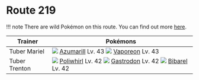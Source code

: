 # Route 219

!!! note
    There are wild Pokémon on this route. You can find out more [here](/wild_pokemon/route_219/).


Trainer                    | Pokémons
---                        | ---
Tuber Mariel               | ![][184]  [Azumarill] Lv. 43  ![][134]  [Vaporeon] Lv. 43
Tuber Trenton              | ![][061]  [Poliwhirl] Lv. 42  ![][423]  [Gastrodon] Lv. 42  ![][400]  [Bibarel] Lv. 42


[Poliwhirl]: /pokemon_changes/061/
[Vaporeon]: /pokemon_changes/134/
[Azumarill]: /pokemon_changes/184/
[Bibarel]: /pokemon_changes/400/
[Gastrodon]: /pokemon_changes/423/
[061]: /img/pokemon/061.png
[134]: /img/pokemon/134.png
[184]: /img/pokemon/184.png
[400]: /img/pokemon/400.png
[423]: /img/pokemon/423.png
